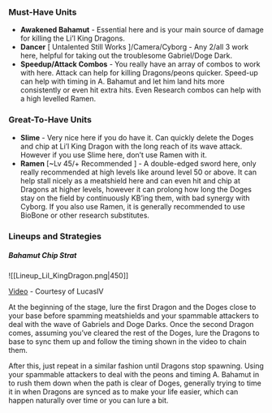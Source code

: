 ### Must-Have Units
- **Awakened Bahamut** - Essential here and is your main source of damage for killing the Li’l King Dragons. 
- **Dancer** \[ Untalented Still Works \]/Camera/Cyborg - Any 2/all 3 work here, helpful for taking out the troublesome Gabriel/Doge Dark. 
- **Speedup/Attack Combos** - You really have an array of combos to work with here. Attack can help for killing Dragons/peons quicker. Speed-up can help with timing in A. Bahamut and let him land hits more consistently or even hit extra hits. Even Research combos can help with a high levelled Ramen.
 
### Great-To-Have Units
- **Slime** - Very nice here if you do have it. Can quickly delete the Doges and chip at Li’l King Dragon with the long reach of its wave attack. However if you use Slime here, don’t use Ramen with it. 
- **Ramen** \[~Lv 45/+ Recommended \] - A double-edged sword here, only really recommended at high levels like around level 50 or above. It can help stall nicely as a meatshield here and can even hit and chip at Dragons at higher levels, however it can prolong how long the Doges stay on the field by continuously KB’ing them, with bad synergy with Cyborg. If you also use Ramen, it is generally recommended to use BioBone or other research substitutes.
 
### Lineups and Strategies
##### Bahamut Chip Strat
![[Lineup_Lil_KingDragon.png|450]]

[Video](https://www.youtube.com/watch?v=KyHd3g34N6g) - Courtesy of LucasIV

At the beginning of the stage, lure the first Dragon and the Doges close to your base before spamming meatshields and your spammable attackers to deal with the wave of Gabriels and Doge Darks. Once the second Dragon comes, assuming you’ve cleared the rest of the Doges, lure the Dragons to base to sync them up and follow the timing shown in the video to chain them. 
 
After this, just repeat in a similar fashion until Dragons stop spawning. Using your spammable attackers to deal with the peons and timing A. Bahamut in to rush them down when the path is clear of Doges, generally trying to time it in when Dragons are synced as to make your life easier, which can happen naturally over time or you can lure a bit.

